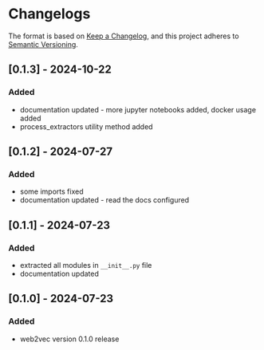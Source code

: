 # Changelogs

The format is based on [Keep a Changelog](https://keepachangelog.com/en/1.0.0/),
and this project adheres to [Semantic Versioning](https://semver.org/spec/v2.0.0.html).

## [0.1.3] - 2024-10-22
### Added
- documentation updated - more jupyter notebooks added, docker usage added
- process_extractors utility method added

## [0.1.2] - 2024-07-27
### Added
- some imports fixed
- documentation updated - read the docs configured

## [0.1.1] - 2024-07-23
### Added
- extracted all modules in `__init__.py` file
- documentation updated

## [0.1.0] - 2024-07-23
### Added
- web2vec version 0.1.0 release
